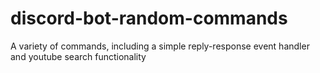 # discord-bot-random-commands

A variety of commands, including a simple reply-response event handler and youtube search functionality
